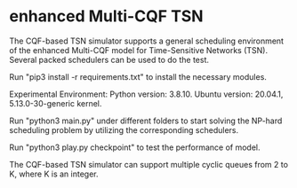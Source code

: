 # enhanced Multi-CQF TSN
The CQF-based TSN simulator supports a general scheduling environment of the enhanced Multi-CQF model for Time-Sensitive Networks (TSN). Several packed schedulers can be used to do the test.

Run "pip3 install -r requirements.txt" to install the necessary modules.

Experimental Environment: Python version: 3.8.10. Ubuntu version: 20.04.1, 5.13.0-30-generic kernel. 

Run "python3 main.py" under different folders to start solving the NP-hard scheduling problem by utilizing the corresponding schedulers.

Run "python3 play.py checkpoint" to test the performance of model.

The CQF-based TSN simulator can support multiple cyclic queues from 2 to K, where K is an integer.

